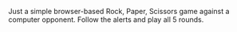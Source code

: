 Just a simple browser-based Rock, Paper, Scissors game against a computer opponent. Follow the alerts and play all 5 rounds.